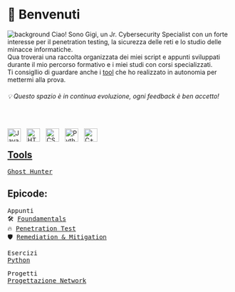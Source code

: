 # 👋 Benvenuti
![background]("./image/background.gif")
Ciao! Sono Gigi, un Jr. Cybersecurity Specialist con un forte interesse per il penetration testing, la sicurezza delle reti e lo studio delle minacce informatiche. 
<br> Qua troverai una raccolta organizzata dei miei script e appunti sviluppati durante il mio percorso formativo e i miei studi con corsi specializzati.
<br> Ti consigllio di guardare anche i <a href="https://github.com/Gigidotexe/tools">tool</a> che ho realizzato in autonomia per mettermi alla prova.  
<h6>💡 Questo spazio è in continua evoluzione, ogni feedback è ben accetto!</h6>

    
<br><div>
<img align="left" alt="Java" width="30px" style="padding-right:10px;" src="https://cdn.jsdelivr.net/gh/devicons/devicon/icons/java/java-original.svg"/>
<img align="left" alt="HTML" width="30px" style="padding-right:10px;" src="https://cdn.jsdelivr.net/gh/devicons/devicon/icons/html5/html5-plain.svg"/>
<img align="left" alt="CSS" width="30px" style="padding-right:10px;" src="https://cdn.jsdelivr.net/gh/devicons/devicon/icons/css3/css3-plain.svg"/>
<img align="left" alt="Python" width="30px" style="padding-right:10px;" src="https://cdn.jsdelivr.net/gh/devicons/devicon/icons/python/python-plain.svg"/>
<img align="left" alt="C++" width="30px" style="padding-right:10px;" src="https://cdn.jsdelivr.net/gh/devicons/devicon@latest/icons/cplusplus/cplusplus-plain.svg"/>
</div>
<br>

## <a href="https://github.com/Gigidotexe/tools">Tools</a>
<pre>
<a href="https://github.com/Gigidotexe/GHost-Hunter">Ghost Hunter</a>
</pre>

## Epicode:
<pre>
Appunti
🛠️ <a href="https://github.com/Gigidotexe/Foundamentals">Foundamentals</a>
🔥 <a href="https://github.com/Gigidotexe/WIP/blob/main/README.md">Penetration Test</a>
🛡️ <a href="https://github.com/Gigidotexe/WIP/blob/main/README.md">Remediation & Mitigation</a>
</pre>

<pre>
Esercizi
<a href="https://github.com/Gigidotexe/EserciziPythonEpicode">Python</a>
</pre>

<pre>
Progetti
<a href="https://github.com/Gigidotexe/EserciziPythonEpicode">Progettazione Network</a>
</pre>
